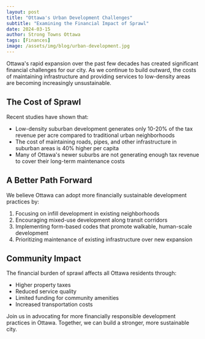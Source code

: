 ```yaml
---
layout: post
title: "Ottawa's Urban Development Challenges"
subtitle: "Examining the Financial Impact of Sprawl"
date: 2024-03-15
author: Strong Towns Ottawa
tags: [Finances]
image: /assets/img/blog/urban-development.jpg
---
```


Ottawa's rapid expansion over the past few decades has created significant financial challenges for our city. As we continue to build outward, the costs of maintaining infrastructure and providing services to low-density areas are becoming increasingly unsustainable.

## The Cost of Sprawl

Recent studies have shown that:
- Low-density suburban development generates only 10-20% of the tax revenue per acre compared to traditional urban neighborhoods
- The cost of maintaining roads, pipes, and other infrastructure in suburban areas is 40% higher per capita
- Many of Ottawa's newer suburbs are not generating enough tax revenue to cover their long-term maintenance costs

## A Better Path Forward

We believe Ottawa can adopt more financially sustainable development practices by:
1. Focusing on infill development in existing neighborhoods
2. Encouraging mixed-use development along transit corridors
3. Implementing form-based codes that promote walkable, human-scale development
4. Prioritizing maintenance of existing infrastructure over new expansion

## Community Impact

The financial burden of sprawl affects all Ottawa residents through:
- Higher property taxes
- Reduced service quality
- Limited funding for community amenities
- Increased transportation costs

Join us in advocating for more financially responsible development practices in Ottawa. Together, we can build a stronger, more sustainable city. 